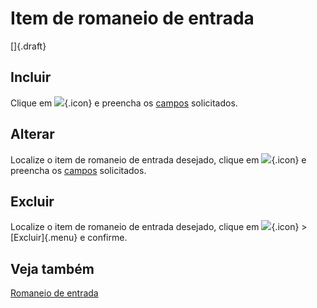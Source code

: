 # **Item de romaneio de entrada**

[]{.draft}

## Incluir

Clique em ![](https://static.zenerp.app.br/icons/action-create.svg){.icon} e preencha os [campos](incomingListItem-edit) solicitados.

## Alterar

Localize o item de romaneio de entrada desejado, clique em ![](https://static.zenerp.app.br/icons/action-update.svg){.icon} e preencha os [campos](incomingListItem-edit) solicitados.

## Excluir

Localize o item de romaneio de entrada desejado, clique em ![](https://static.zenerp.app.br/icons/action-more-tr.svg){.icon} > [Excluir]{.menu} e confirme.



## Veja também

[Romaneio de entrada](incomingList)


